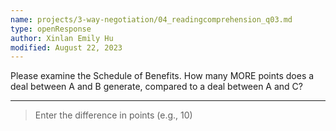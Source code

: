 ```yaml
---
name: projects/3-way-negotiation/04_readingcomprehension_q03.md
type: openResponse
author: Xinlan Emily Hu
modified: August 22, 2023
---
```


Please examine the Schedule of Benefits. How many MORE points does a deal between A and B generate, compared to a deal between A and C?

---

> Enter the difference in points (e.g., 10)
